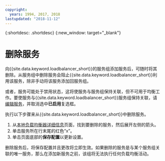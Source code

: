 ```yaml
---
copyright:
  years: 1994, 2017, 2018
lastupdated: "2018-11-12"
---
```


{:shortdesc: .shortdesc}
{:new_window: target="_blank"}

# 删除服务 

向{{site.data.keyword.loadbalancer_short}}的服务组添加服务后，可随时将其删除。从服务组中删除服务会阻止{{site.data.keyword.loadbalancer_short}}利用该服务，除非手动将该服务添加回服务组。 

或者，服务可能处于禁用状态，这将使服务与服务组保持关联，但不可用于均衡工作。要使服务与{{site.data.keyword.loadbalancer_short}}服务组保持关联，请[编辑服务](edit-service-load-balancer.html)，并取消选中**已启用**复选框。 

执行以下步骤来从{{site.data.keyword.loadbalancer_short}}中删除服务。

1. 从[本地负载均衡器详细信息](view-all-load-balancers.html)页面，找到要删除的服务，然后展开左侧的箭头。
2. 单击服务所在行末尾的红色“x”。
3. 单击页面底部的**保存配置**以更新设置。

删除服务后，将保存配置并且更改将立即生效。如果删除的服务是与某个服务组关联的唯一服务，那么在添加新服务之前，该组将无法执行任何负载均衡活动。
